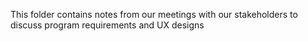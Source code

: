 This folder contains notes from our meetings with our stakeholders to discuss program requirements and UX designs
